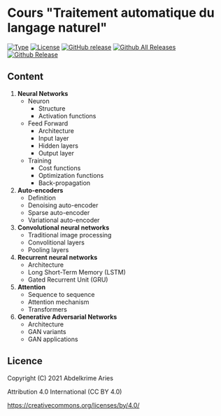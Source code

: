 # Cours "Traitement automatique du langage naturel"

[![Type](https://img.shields.io/badge/Type-Course-0014A8.svg?style=flat)](https://github.com/projeduc/advanced_neural_networks)
[![License](https://img.shields.io/badge/Licence-CC--BY_4.0-0014A8.svg?style=flat)](https://creativecommons.org/licenses/by/4.0/)
[![GitHub release](https://img.shields.io/github/release/projeduc/advanced_neural_networks.svg)](https://github.com/projeduc/advanced_neural_networks/releases)
[![Github All Releases](https://img.shields.io/github/downloads/projeduc/advanced_neural_networks/total.svg)](https://github.com/projeduc/advanced_neural_networks/releases)
[![Github Release](https://img.shields.io/github/downloads/projeduc/advanced_neural_networks/latest/total.svg)](https://github.com/projeduc/advanced_neural_networks/releases/latest)

## Content

1. **Neural Networks**
    - Neuron
        - Structure
        - Activation functions
    - Feed Forward
        - Architecture
        - Input layer
        - Hidden layers
        - Output layer
    - Training
        - Cost functions
        - Optimization functions
        - Back-propagation
1. **Auto-encoders**
    - Definition
    - Denoising auto-encoder
    - Sparse auto-encoder
    - Variational auto-encoder
1. **Convolutional neural networks**
    - Traditional image processing
    - Convolitional layers
    - Pooling layers
1. **Recurrent neural networks**
    - Architecture
    - Long Short-Term Memory (LSTM)
    - Gated Recurrent Unit (GRU)
1. **Attention**
    - Sequence to sequence
    - Attention mechanism
    - Transformers
1. **Generative Adversarial Networks**
    - Architecture
    - GAN variants
    - GAN applications


## Licence

Copyright (C) 2021  Abdelkrime Aries


Attribution 4.0 International (CC BY 4.0)

https://creativecommons.org/licenses/by/4.0/
